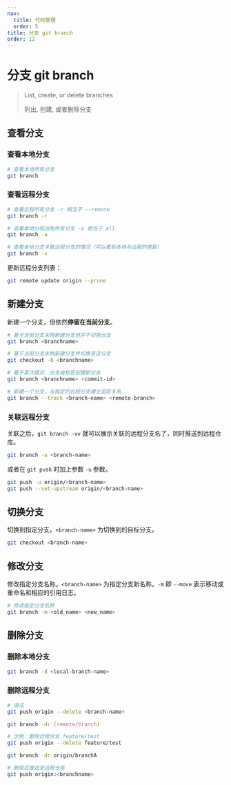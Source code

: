 ```yaml
---
nav:
  title: 代码管理
  order: 5
title: 分支 git branch
order: 12
---
```


# 分支 git branch

> List, create, or delete branches
>
> 列出, 创建, 或者删除分支

## 查看分支

### 查看本地分支

```bash
# 查看本地所有分支
git branch
```

### 查看远程分支

```bash
# 查看远程所有分支 -r 相当于 --remote
git branch -r

# 查看本地分和远程所有分支 -a 相当于 all
git branch -a

# 查看本地分支关联远程分支的情况（可以看到本地与远程的差距）
git branch -v
```

更新远程分支列表：

```bash
git remote update origin --prune
```

## 新建分支

新建一个分支，但依然**停留在当前分支**。

```bash
# 基于当前分支末梢新建分支但并不切换分支
git branch <branchname>

# 基于当前分支末梢新建分支并切换至该分支
git checkout -b <branchname>

# 基于某次提交、分支或标签创建新分支
git branch <branchname> <commit-id>

# 新建一个分支，与指定的远程分支建立追踪关系
git branch --track <branch-name> <remote-branch>
```

### 关联远程分支

关联之后，`git branch -vv` 就可以展示关联的远程分支名了，同时推送到远程仓库。

```bash
git branch -u <branch-name>
```

或者在 `git push` 时加上参数 `-u` 参数。

```bash
git push -u origin/<branch-name>
git push --set-upstream origin/<branch-name>
```

## 切换分支

切换到指定分支。`<branch-name>` 为切换到的目标分支。

```bash
git checkout <branch-name>
```

## 修改分支

修改指定分支名称。`<branch-name>` 为指定分支新名称。`-m` 即 `--move` 表示移动或重命名和相应的引用日志。

```bash
# 修改指定分支名称
git branch -m <old_name> <new_name>
```

## 删除分支

### 删除本地分支

```bash
git branch -d <local-branch-name>
```

### 删除远程分支

```bash
# 语法
git push origin --delete <branch-name>

git branch -dr [remote/branch]

# 示例：删除远程分支 feature/test
git push origin --delete feature/test

git branch -dr origin/branchA

# 删除后推送至远程仓库
git push origin:<branchname>
```

